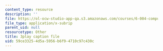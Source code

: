 ```yaml
---
content_type: resource
description: ''
file: https://ol-ocw-studio-app-qa.s3.amazonaws.com/courses/6-004-computation-structures-spring-2017/59ce33254d5a5956b6f94710c97c430c_ffgPLOLPCYU.vtt
file_type: application/x-subrip
parent_uid: null
resourcetype: Other
title: 3play caption file
uid: 59ce3325-4d5a-5956-b6f9-4710c97c430c
---
```

